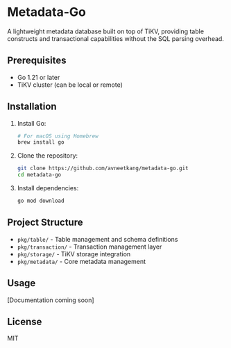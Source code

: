 # Metadata-Go

A lightweight metadata database built on top of TiKV, providing table constructs and transactional capabilities without the SQL parsing overhead.

## Prerequisites

- Go 1.21 or later
- TiKV cluster (can be local or remote)

## Installation

1. Install Go:
   ```bash
   # For macOS using Homebrew
   brew install go
   ```

2. Clone the repository:
   ```bash
   git clone https://github.com/avneetkang/metadata-go.git
   cd metadata-go
   ```

3. Install dependencies:
   ```bash
   go mod download
   ```

## Project Structure

- `pkg/table/` - Table management and schema definitions
- `pkg/transaction/` - Transaction management layer
- `pkg/storage/` - TiKV storage integration
- `pkg/metadata/` - Core metadata management

## Usage

[Documentation coming soon]

## License

MIT